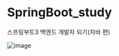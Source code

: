 # SpringBoot_study
스프링부트3  백엔드 개발자 되기(자바 편) 

![image](https://github.com/user-attachments/assets/9d527dc0-5771-4793-9491-13fc32f89ab5)
